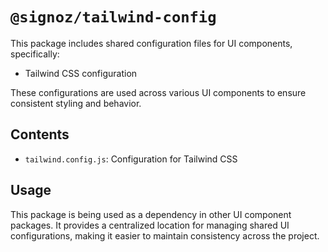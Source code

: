 # `@signoz/tailwind-config`

This package includes shared configuration files for UI components, specifically:

- Tailwind CSS configuration

These configurations are used across various UI components to ensure consistent styling and behavior.

## Contents

- `tailwind.config.js`: Configuration for Tailwind CSS

## Usage

This package is being used as a dependency in other UI component packages. It provides a centralized location for managing shared UI configurations, making it easier to maintain consistency across the project.
